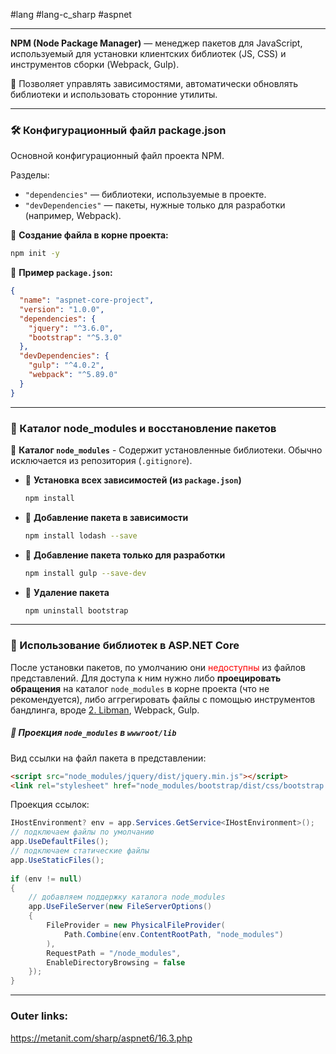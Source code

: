 #lang #lang-c_sharp #aspnet 

---
**NPM (Node Package Manager)** — менеджер пакетов для JavaScript, используемый для установки клиентских библиотек (JS, CSS) и инструментов сборки (Webpack, Gulp).

🔹 Позволяет управлять зависимостями, автоматически обновлять библиотеки и использовать сторонние утилиты.

---
### 🛠 Конфигурационный файл **package.json**
Основной конфигурационный файл проекта NPM.

Разделы:
- `"dependencies"` — библиотеки, используемые в проекте.
- `"devDependencies"` — пакеты, нужные только для разработки (например, Webpack).

📌 **Создание файла в корне проекта:**
```sh
npm init -y
```

📌 **Пример `package.json`:**
```json
{
  "name": "aspnet-core-project",
  "version": "1.0.0",
  "dependencies": {
    "jquery": "^3.6.0",
    "bootstrap": "^5.3.0"
  },
  "devDependencies": {
    "gulp": "^4.0.2",
    "webpack": "^5.89.0"
  }
}
```

---

### 📁 Каталог **node_modules** и восстановление пакетов

📂 **Каталог `node_modules`** - Содержит установленные библиотеки. Обычно исключается из репозитория (`.gitignore`).

- 📌 **Установка всех зависимостей (из `package.json`)**
	```sh
	npm install
	```
- 📌 **Добавление пакета в зависимости**
	```sh
	npm install lodash --save
	```
- 📌 **Добавление пакета только для разработки**
	```sh
	npm install gulp --save-dev
	```
- 📌 **Удаление пакета**
	```sh
	npm uninstall bootstrap
	```

---
### 🔗 Использование библиотек в ASP.NET Core
После установки пакетов, по умолчанию они <font color="#ff0000">недоступны</font> из файлов представлений.
Для доступа к ним нужно либо **проецировать обращения** на каталог `node_modules` в корне проекта (что не рекомендуется), либо аггрегировать файлы с помощью инструментов бандлинга, вроде [2. Libman](2.%20Frameworks/С-sharp%20-%20ASP.NET/ASP.NET%20Core/15.%20Клиентская%20разработка/2.%20Libman.md), Webpack, Gulp.

##### 📌 **Проекция `node_modules` в `wwwroot/lib`**  

Вид ссылки на файл пакета в представлении:
```html
<script src="node_modules/jquery/dist/jquery.min.js"></script>
<link rel="stylesheet" href="node_modules/bootstrap/dist/css/bootstrap.min.css">
```

Проекция ссылок:
```csharp
IHostEnvironment? env = app.Services.GetService<IHostEnvironment>();
// подключаем файлы по умолчанию
app.UseDefaultFiles();
// подключаем статические файлы
app.UseStaticFiles(); 
 
if (env != null)
{
    // добавляем поддержку каталога node_modules
    app.UseFileServer(new FileServerOptions()
    {
        FileProvider = new PhysicalFileProvider(
            Path.Combine(env.ContentRootPath, "node_modules")
        ),
        RequestPath = "/node_modules",
        EnableDirectoryBrowsing = false
    });
}
```

---
### Outer links:
https://metanit.com/sharp/aspnet6/16.3.php